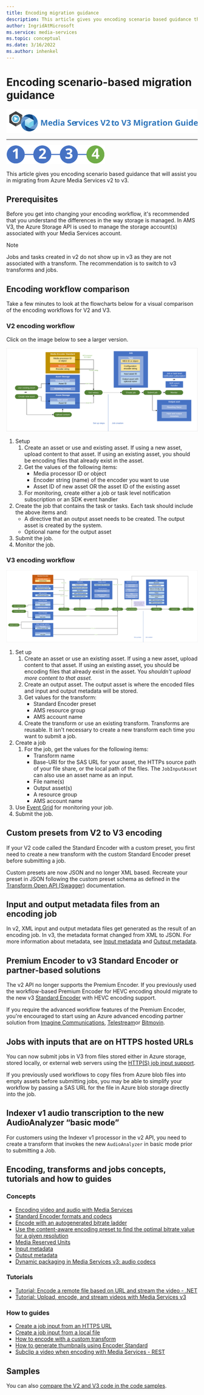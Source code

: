 ```yaml
---
title: Encoding migration guidance
description: This article gives you encoding scenario based guidance that will assist you in migrating from Azure Media Services v2 to v3.
author: IngridAtMicrosoft
ms.service: media-services
ms.topic: conceptual
ms.date: 3/16/2022
ms.author: inhenkel
---
```


# Encoding scenario-based migration guidance

![migration guide logo](./media/migration-guide/azure-media-services-logo-migration-guide.svg)

<hr color="#5ea0ef" size="10">

![migration steps 2](./media/migration-guide/steps-4.svg)

This article gives you encoding scenario based guidance that will assist you in migrating from Azure Media Services v2 to v3.

## Prerequisites

Before you get into changing your encoding workflow, it's recommended that you understand the differences in the way storage is managed.  In AMS V3, the Azure Storage API is used to manage the storage account(s) associated with your Media Services account.

> [!NOTE]
> Jobs and tasks created in v2 do not show up in v3 as they are not associated with a transform. The recommendation is to switch to v3 transforms and jobs.

## Encoding workflow comparison

Take a few minutes to look at the flowcharts below for a visual comparison of the encoding workflows for V2 and V3.

### V2 encoding workflow

Click on the image below to see a larger version.

[![Encoding workflow for V2](./media/migration-guide/V2-pretty.svg) ](./media/migration-guide/V2-pretty.svg#lightbox)

1. Setup
    1. Create an asset or use and existing asset. If using a new asset, upload content to that asset. If using an existing asset, you should be encoding files that already exist in the asset.
    2. Get the values of the following  items:
        - Media processor ID or object
        - Encoder string (name) of the encoder you want to use
        - Asset ID of new asset OR the asset ID of the existing asset
    3. For monitoring, create either a job or task level notification subscription or an SDK event handler
2. Create the job that contains the task or tasks. Each task should include the above items and:
    - A directive that an output asset needs to be created.  The output asset is created by the system.
    - Optional name for the output asset
3. Submit the job.
4. Monitor the job.

### V3 encoding workflow

[![Encoding workflow for V3](./media/migration-guide/V3-pretty.svg)](./media/migration-guide/V3-pretty.svg#lightbox)

1. Set up
    1. Create an asset or use an existing asset. If using a new asset, upload content to that asset. If using an existing asset, you should be encoding files that already exist in the asset. You *shouldn't upload more content to that asset.*
    1. Create an output asset.  The output asset is where the encoded files and input and output metadata will be stored.
    1. Get values for the transform:
        - Standard Encoder preset
        - AMS resource group
        - AMS account name
    1. Create the transform or use an existing transform.  Transforms are reusable. It isn't necessary to create a new transform each time you want to submit a job.
1. Create a job
    1. For the job, get the values for the following items:
        - Transform name
        - Base-URI for the SAS URL for your asset, the HTTPs source path of your file share, or the local path of the files. The `JobInputAsset` can also use an asset name as an input.
        - File name(s)
        - Output asset(s)
        - A resource group
        - AMS account name
1. Use [Event Grid](monitoring/monitor-events-portal-how-to.md) for monitoring your job.
1. Submit the job.

## Custom presets from V2 to V3 encoding

If your V2 code called the Standard Encoder with a custom preset, you first need to create a new transform with the custom Standard Encoder preset before submitting a job.

Custom presets are now JSON and no longer XML based. Recreate your preset in JSON following the custom preset schema as defined in the [Transform Open API (Swagger)](https://github.com/Azure/azure-rest-api-specs/blob/master/specification/mediaservices/resource-manager/Microsoft.Media/stable/2020-05-01/examples/transforms-create.json) documentation.

## Input and output metadata files from an encoding job

In v2, XML input and output metadata files get generated as the result of an encoding job. In v3, the metadata format changed from XML to JSON. For more information about metadata, see [Input metadata](input-metadata-schema.md) and [Output metadata](output-metadata-schema.md).

## Premium Encoder to v3 Standard Encoder or partner-based solutions

The v2 API no longer supports the Premium Encoder. If you previously used the workflow-based Premium Encoder for HEVC encoding should migrate to the new v3 [Standard Encoder](encode-media-encoder-standard-formats-reference.md) with HEVC encoding support.

If you require the advanced workflow features of the Premium Encoder, you're encouraged to start using an Azure advanced encoding partner solution from [Imagine Communications](https://imaginecommunications.com), [Telestream](https://www.telestream.net)or [Bitmovin](https://bitmovin.com).

## Jobs with inputs that are on HTTPS hosted URLs

You can now submit jobs in V3 from files stored either in Azure storage, stored locally, or external web servers using the [HTTP(S) job input support](job-input-from-http-how-to.md).

If you previously used workflows to copy files from Azure blob files into empty assets before submitting jobs, you may be able to simplify your workflow by passing a SAS URL for the file in Azure blob storage directly into the job.

## Indexer v1 audio transcription to the new AudioAnalyzer “basic mode”

For customers using the Indexer v1 processor in the v2 API, you need to create a transform that invokes the new `AudioAnalyzer` in basic mode prior to submitting a Job.

## Encoding, transforms and jobs concepts, tutorials and how to guides

### Concepts

- [Encoding video and audio with Media Services](encode-concept.md)
- [Standard Encoder formats and codecs](encode-media-encoder-standard-formats-reference.md)
- [Encode with an autogenerated bitrate ladder](encode-autogen-bitrate-ladder.md)
- [Use the content-aware encoding preset to find the optimal bitrate value for a given resolution](encode-content-aware-concept.md)
- [Media Reserved Units](concept-media-reserved-units.md)
- [Input metadata](input-metadata-schema.md)
- [Output metadata](output-metadata-schema.md)
- [Dynamic packaging in Media Services v3: audio codecs](encode-dynamic-packaging-concept.md#audio-codecs-supported-by-dynamic-packaging)

### Tutorials

- [Tutorial: Encode a remote file based on URL and stream the video - .NET](stream-files-dotnet-quickstart.md)
- [Tutorial: Upload, encode, and stream videos with Media Services v3](stream-files-tutorial-with-api.md)

### How to guides

- [Create a job input from an HTTPS URL](job-input-from-http-how-to.md)
- [Create a job input from a local file](job-input-from-local-file-how-to.md)
- [How to encode with a custom transform](transform-custom-transform-how-to.md)
- [How to generate thumbnails using Encoder Standard](transform-generate-thumbnails-how-to.md)
- [Subclip a video when encoding with Media Services - REST](transform-subclip-video-how-to.md)

## Samples

You can also [compare the V2 and V3 code in the code samples](migrate-v-2-v-3-migration-samples.md).
